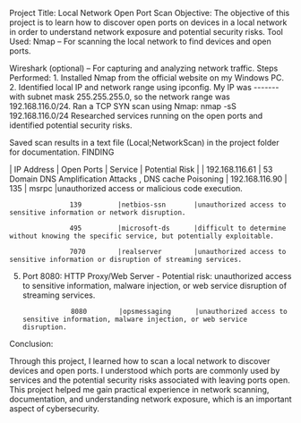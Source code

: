 Project Title: Local Network Open Port Scan
Objective: The objective of this project is to learn how to discover open ports on devices in a local network in order to understand network exposure and potential security risks.
Tool Used: Nmap – For scanning the local network to find devices and open ports.

Wireshark (optional) – For capturing and analyzing network traffic.
Steps Performed: 1. Installed Nmap from the official website on my Windows PC.
2. Identified local IP and network range using ipconfig. My IP was ------- with subnet mask 255.255.255.0, so the network range was 192.168.116.0/24.
Ran a TCP SYN scan using Nmap: nmap -sS 192.168.116.0/24
Researched services running on the open ports and identified potential security risks.

Saved scan results in a text file (Local;NetworkScan) in the project folder for documentation.
FINDING

| IP Address     | Open Ports  | Service          | Potential Risk                                               |
| 192.168.116.61 |  53           Domain              DNS Amplification Attacks , DNS cache Poisoning
| 192.168.116.90 | 135         |  msrpc           |unauthorized access or malicious code execution.

                   139         |netbios-ssn       |unauthorized access to sensitive information or network disruption.

                   495         |microsoft-ds      |difficult to determine without knowing the specific service, but potentially exploitable.

                   7070        |realserver        |unauthorized access to sensitive information or disruption of streaming services.
5. Port 8080: HTTP Proxy/Web Server - Potential risk: unauthorized access to sensitive information, malware injection, or web service disruption  of streaming services.



                   8080        |opsmessaging      |unauthorized access to sensitive information, malware injection, or web service disruption.


                   
Conclusion:

Through this project, I learned how to scan a local network to discover devices and open ports. I understood which ports are commonly used by services and the potential security risks associated with leaving ports open. This project helped me gain practical experience in network scanning, documentation, and understanding network exposure, which is an important aspect of cybersecurity.            
